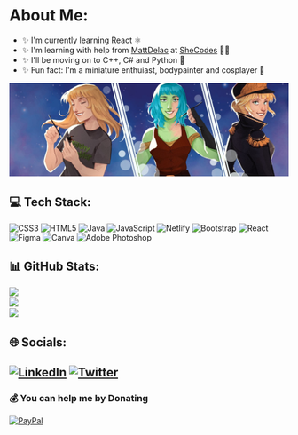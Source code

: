 # About Me:

* ✨ I'm currently learning React ⚛
* ✨ I'm learning with help from [MattDelac](https://github.com/matthieua) at [SheCodes](https://SheCodes.io) 👩‍💻
* ✨ I'll be moving on to C++, C# and Python 🐍 
* ✨ Fun fact: I'm a miniature enthuiast, bodypainter and cosplayer 🎨

![Banner](/stazz_banner.jpg)

## 💻 Tech Stack:
![CSS3](https://img.shields.io/badge/css3-%231572B6.svg?style=flat&logo=css3&logoColor=white) ![HTML5](https://img.shields.io/badge/html5-%23E34F26.svg?style=flat&logo=html5&logoColor=white) ![Java](https://img.shields.io/badge/java-%23ED8B00.svg?style=flat&logo=java&logoColor=white) ![JavaScript](https://img.shields.io/badge/javascript-%23323330.svg?style=flat&logo=javascript&logoColor=%23F7DF1E) ![Netlify](https://img.shields.io/badge/netlify-%23000000.svg?style=flat&logo=netlify&logoColor=#00C7B7) ![Bootstrap](https://img.shields.io/badge/bootstrap-%23563D7C.svg?style=flat&logo=bootstrap&logoColor=white) ![React](https://img.shields.io/badge/react-%2320232a.svg?style=flat&logo=react&logoColor=%2361DAFB) 	![Figma](https://img.shields.io/badge/figma-%23F24E1E.svg?style=flat&logo=figma&logoColor=white) ![Canva](https://img.shields.io/badge/Canva-%2300C4CC.svg?style=flat&logo=Canva&logoColor=white) ![Adobe Photoshop](https://img.shields.io/badge/adobephotoshop-%2331A8FF.svg?style=flat&logo=adobephotoshop&logoColor=white)
## 📊 GitHub Stats:
![](https://github-readme-stats.vercel.app/api?username=StazzRem&theme=dark&hide_border=false&include_all_commits=false&count_private=false)<br/>
![](https://github-readme-streak-stats.herokuapp.com/?user=StazzRem&theme=dark&hide_border=false)<br/>
![](https://github-readme-stats.vercel.app/api/top-langs/?username=StazzRem&theme=dark&hide_border=false&include_all_commits=false&count_private=false&layout=compact)


## 🌐 Socials:
[![LinkedIn](https://img.shields.io/badge/LinkedIn-%230077B5.svg?logo=linkedin&logoColor=white)](https://linkedin.com/in/stacey-remnant-79338122a/) [![Twitter](https://img.shields.io/badge/Twitter-%231DA1F2.svg?logo=Twitter&logoColor=white)](https://twitter.com/@StazzTweets) 
---


  ### 💰 You can help me by Donating
  [![PayPal](https://img.shields.io/badge/PayPal-00457C?style=for-the-badge&logo=paypal&logoColor=white)](https://paypal.me/StaceyRemnant) 

  <!-- Proudly created with GPRM ( https://gprm.itsvg.in ) -->
  
